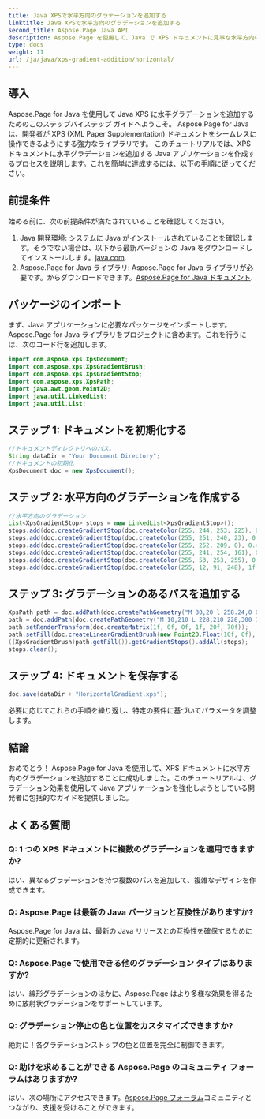 ```yaml
---
title: Java XPSで水平方向のグラデーションを追加する
linktitle: Java XPSで水平方向のグラデーションを追加する
second_title: Aspose.Page Java API
description: Aspose.Page を使用して、Java で XPS ドキュメントに見事な水平方向のグラデーションを追加する方法を学びます。シームレスな統合については、ステップバイステップのガイドに従ってください。
type: docs
weight: 11
url: /ja/java/xps-gradient-addition/horizontal/
---
```

## 導入
Aspose.Page for Java を使用して Java XPS に水平グラデーションを追加するためのこのステップバイステップ ガイドへようこそ。 Aspose.Page for Java は、開発者が XPS (XML Paper Supplementation) ドキュメントをシームレスに操作できるようにする強力なライブラリです。
このチュートリアルでは、XPS ドキュメントに水平グラデーションを追加する Java アプリケーションを作成するプロセスを説明します。これを簡単に達成するには、以下の手順に従ってください。
## 前提条件
始める前に、次の前提条件が満たされていることを確認してください。
1. Java 開発環境: システムに Java がインストールされていることを確認します。そうでない場合は、以下から最新バージョンの Java をダウンロードしてインストールします。[java.com](https://www.java.com).
2.  Aspose.Page for Java ライブラリ: Aspose.Page for Java ライブラリが必要です。からダウンロードできます。[Aspose.Page for Java ドキュメント](https://reference.aspose.com/page/java/).
## パッケージのインポート
まず、Java アプリケーションに必要なパッケージをインポートします。 Aspose.Page for Java ライブラリをプロジェクトに含めます。これを行うには、次のコード行を追加します。
```java
import com.aspose.xps.XpsDocument;
import com.aspose.xps.XpsGradientBrush;
import com.aspose.xps.XpsGradientStop;
import com.aspose.xps.XpsPath;
import java.awt.geom.Point2D;
import java.util.LinkedList;
import java.util.List;
```
## ステップ 1: ドキュメントを初期化する
```java
//ドキュメントディレクトリへのパス。
String dataDir = "Your Document Directory";
//ドキュメントの初期化
XpsDocument doc = new XpsDocument();
```
## ステップ 2: 水平方向のグラデーションを作成する
```java
//水平方向のグラデーション
List<XpsGradientStop> stops = new LinkedList<XpsGradientStop>();
stops.add(doc.createGradientStop(doc.createColor(255, 244, 253, 225), 0.0673828f));
stops.add(doc.createGradientStop(doc.createColor(255, 251, 240, 23), 0.314453f));
stops.add(doc.createGradientStop(doc.createColor(255, 252, 209, 0), 0.482422f));
stops.add(doc.createGradientStop(doc.createColor(255, 241, 254, 161), 0.634766f));
stops.add(doc.createGradientStop(doc.createColor(255, 53, 253, 255), 0.915039f));
stops.add(doc.createGradientStop(doc.createColor(255, 12, 91, 248), 1f));
```
## ステップ 3: グラデーションのあるパスを追加する
```java
XpsPath path = doc.addPath(doc.createPathGeometry("M 30,20 l 258.24,0 0,56.64 -258.24,0 Z"));
path = doc.addPath(doc.createPathGeometry("M 10,210 L 228,210 228,300 10,300"));
path.setRenderTransform(doc.createMatrix(1f, 0f, 0f, 1f, 20f, 70f));
path.setFill(doc.createLinearGradientBrush(new Point2D.Float(10f, 0f), new Point2D.Float(228f, 0f)));
((XpsGradientBrush)path.getFill()).getGradientStops().addAll(stops);
stops.clear();
```
## ステップ 4: ドキュメントを保存する
```java
doc.save(dataDir + "HorizontalGradient.xps");
```
必要に応じてこれらの手順を繰り返し、特定の要件に基づいてパラメータを調整します。
## 結論
おめでとう！ Aspose.Page for Java を使用して、XPS ドキュメントに水平方向のグラデーションを追加することに成功しました。このチュートリアルは、グラデーション効果を使用して Java アプリケーションを強化しようとしている開発者に包括的なガイドを提供しました。
## よくある質問
### Q: 1 つの XPS ドキュメントに複数のグラデーションを適用できますか?
はい、異なるグラデーションを持つ複数のパスを追加して、複雑なデザインを作成できます。
### Q: Aspose.Page は最新の Java バージョンと互換性がありますか?
Aspose.Page for Java は、最新の Java リリースとの互換性を確保するために定期的に更新されます。
### Q: Aspose.Page で使用できる他のグラデーション タイプはありますか?
はい、線形グラデーションのほかに、Aspose.Page はより多様な効果を得るために放射状グラデーションをサポートしています。
### Q: グラデーション停止の色と位置をカスタマイズできますか?
絶対に！各グラデーションストップの色と位置を完全に制御できます。
### Q: 助けを求めることができる Aspose.Page のコミュニティ フォーラムはありますか?
はい、次の場所にアクセスできます。[Aspose.Page フォーラム](https://forum.aspose.com/c/page/39)コミュニティとつながり、支援を受けることができます。